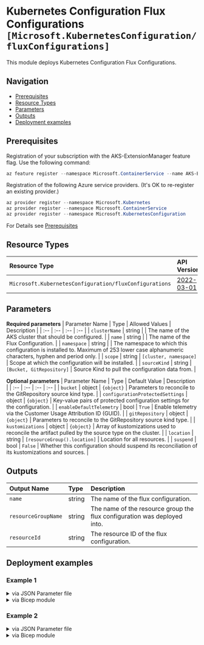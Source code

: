 # Kubernetes Configuration Flux Configurations `[Microsoft.KubernetesConfiguration/fluxConfigurations]`

This module deploys Kubernetes Configuration Flux Configurations.

## Navigation

- [Prerequisites](#Prerequisites)
- [Resource Types](#Resource-Types)
- [Parameters](#Parameters)
- [Outputs](#Outputs)
- [Deployment examples](#Deployment-examples)

## Prerequisites

Registration of your subscription with the AKS-ExtensionManager feature flag. Use the following command:

```powershell
az feature register --namespace Microsoft.ContainerService --name AKS-ExtensionManager
```

Registration of the following Azure service providers. (It's OK to re-register an existing provider.)

```powershell
az provider register --namespace Microsoft.Kubernetes
az provider register --namespace Microsoft.ContainerService
az provider register --namespace Microsoft.KubernetesConfiguration
```

For Details see [Prerequisites](https://docs.microsoft.com/en-us/azure/azure-arc/kubernetes/tutorial-use-gitops-flux2)

## Resource Types

| Resource Type | API Version |
| :-- | :-- |
| `Microsoft.KubernetesConfiguration/fluxConfigurations` | [2022-03-01](https://docs.microsoft.com/en-us/azure/templates/Microsoft.KubernetesConfiguration/2022-03-01/fluxConfigurations) |

## Parameters

**Required parameters**
| Parameter Name | Type | Allowed Values | Description |
| :-- | :-- | :-- | :-- |
| `clusterName` | string |  | The name of the AKS cluster that should be configured. |
| `name` | string |  | The name of the Flux Configuration. |
| `namespace` | string |  | The namespace to which this configuration is installed to. Maximum of 253 lower case alphanumeric characters, hyphen and period only. |
| `scope` | string | `[cluster, namespace]` | Scope at which the configuration will be installed. |
| `sourceKind` | string | `[Bucket, GitRepository]` | Source Kind to pull the configuration data from. |

**Optional parameters**
| Parameter Name | Type | Default Value | Description |
| :-- | :-- | :-- | :-- |
| `bucket` | object | `{object}` | Parameters to reconcile to the GitRepository source kind type. |
| `configurationProtectedSettings` | object | `{object}` | Key-value pairs of protected configuration settings for the configuration. |
| `enableDefaultTelemetry` | bool | `True` | Enable telemetry via the Customer Usage Attribution ID (GUID). |
| `gitRepository` | object | `{object}` | Parameters to reconcile to the GitRepository source kind type. |
| `kustomizations` | object | `{object}` | Array of kustomizations used to reconcile the artifact pulled by the source type on the cluster. |
| `location` | string | `[resourceGroup().location]` | Location for all resources. |
| `suspend` | bool | `False` | Whether this configuration should suspend its reconciliation of its kustomizations and sources. |


## Outputs

| Output Name | Type | Description |
| :-- | :-- | :-- |
| `name` | string | The name of the flux configuration. |
| `resourceGroupName` | string | The name of the resource group the flux configuration was deployed into. |
| `resourceId` | string | The resource ID of the flux configuration. |

## Deployment examples

<h3>Example 1</h3>

<details>

<summary>via JSON Parameter file</summary>

```json
{
    "$schema": "https://schema.management.azure.com/schemas/2019-04-01/deploymentParameters.json#",
    "contentVersion": "1.0.0.0",
    "parameters": {
        "name": {
            "value": "flux2"
        },
        "scope": {
            "value": "cluster"
        },
        "clusterName": {
            "value": "<<namePrefix>>-az-aks-kubenet-001"
        },
        "namespace": {
            "value": "flux-system"
        },
        "sourceKind": {
            "value": "GitRepository"
        },
        "gitRepository": {
            "value": {
                "url": "https://github.com/mspnp/aks-baseline",
                "timeoutInSeconds": 180,
                "syncIntervalInSeconds": 300,
                "repositoryRef": {
                    "branch": "main"
                },
                "sshKnownHosts": ""
            }
        }
    }
}

```

</details>

<details>

<summary>via Bicep module</summary>

```bicep
module fluxConfigurations './Microsoft.KubernetesConfiguration/fluxConfigurations/deploy.bicep' = {
  name: '${uniqueString(deployment().name)}-fluxConfigurations'
  params: {
      clusterName: '<<namePrefix>>-az-aks-kubenet-001'
      scope: 'cluster'
      sourceKind: 'GitRepository'
      name: 'flux2'
      gitRepository: {
        repositoryRef: {
          branch: 'main'
        }
        sshKnownHosts: ''
        syncIntervalInSeconds: 300
        url: 'https://github.com/mspnp/aks-baseline'
        timeoutInSeconds: 180
      }
      namespace: 'flux-system'
  }
```

</details>
<p>

<h3>Example 2</h3>

<details>

<summary>via JSON Parameter file</summary>

```json
{
    "$schema": "https://schema.management.azure.com/schemas/2019-04-01/deploymentParameters.json#",
    "contentVersion": "1.0.0.0",
    "parameters": {
        "name": {
            "value": "flux2"
        },
        "scope": {
            "value": "cluster"
        },
        "clusterName": {
            "value": "<<namePrefix>>-az-aks-kubenet-001"
        },
        "namespace": {
            "value": "flux-system"
        },
        "sourceKind": {
            "value": "GitRepository"
        },
        "gitRepository": {
            "value": {
                "url": "https://github.com/mspnp/aks-baseline",
                "timeoutInSeconds": 180,
                "syncIntervalInSeconds": 300,
                "repositoryRef": {
                    "branch": "main"
                },
                "sshKnownHosts": ""
            }
        },
        "kustomizations": {
            "value": {
                "unified": {
                    "path": "./cluster-manifests",
                    "dependsOn": [],
                    "timeoutInSeconds": 300,
                    "syncIntervalInSeconds": 300,
                    "prune": true,
                    "force": false
                }
            }
        }
    }
}

```

</details>

<details>

<summary>via Bicep module</summary>

```bicep
module fluxConfigurations './Microsoft.KubernetesConfiguration/fluxConfigurations/deploy.bicep' = {
  name: '${uniqueString(deployment().name)}-fluxConfigurations'
  params: {
      kustomizations: {
        unified: {
          dependsOn: []
          timeoutInSeconds: 300
          prune: true
          syncIntervalInSeconds: 300
          path: './cluster-manifests'
          force: false
        }
      }
      clusterName: '<<namePrefix>>-az-aks-kubenet-001'
      scope: 'cluster'
      sourceKind: 'GitRepository'
      name: 'flux2'
      gitRepository: {
        repositoryRef: {
          branch: 'main'
        }
        sshKnownHosts: ''
        syncIntervalInSeconds: 300
        url: 'https://github.com/mspnp/aks-baseline'
        timeoutInSeconds: 180
      }
      namespace: 'flux-system'
  }
```

</details>
<p>
